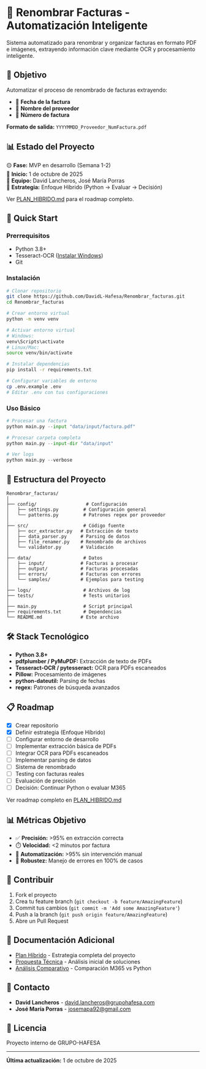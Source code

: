 # 📄 Renombrar Facturas - Automatización Inteligente

Sistema automatizado para renombrar y organizar facturas en formato PDF e imágenes, extrayendo información clave mediante OCR y procesamiento inteligente.

## 🎯 Objetivo

Automatizar el proceso de renombrado de facturas extrayendo:
- 📅 **Fecha de la factura**
- 🏢 **Nombre del proveedor**
- 🔢 **Número de factura**

**Formato de salida:** `YYYYMMDD_Proveedor_NumFactura.pdf`

## 📊 Estado del Proyecto

🟡 **Fase:** MVP en desarrollo (Semana 1-2)  
📅 **Inicio:** 1 de octubre de 2025  
👥 **Equipo:** David Lancheros, José María Porras  
🔄 **Estrategia:** Enfoque Híbrido (Python → Evaluar → Decisión)

Ver [PLAN_HIBRIDO.md](PLAN_HIBRIDO.md) para el roadmap completo.

## 🚀 Quick Start

### Prerrequisitos

- Python 3.8+
- Tesseract-OCR ([Instalar Windows](https://github.com/UB-Mannheim/tesseract/wiki))
- Git

### Instalación

```bash
# Clonar repositorio
git clone https://github.com/DavidL-Hafesa/Renombrar_facturas.git
cd Renombrar_facturas

# Crear entorno virtual
python -m venv venv

# Activar entorno virtual
# Windows:
venv\Scripts\activate
# Linux/Mac:
source venv/bin/activate

# Instalar dependencias
pip install -r requirements.txt

# Configurar variables de entorno
cp .env.example .env
# Editar .env con tus configuraciones
```

### Uso Básico

```python
# Procesar una factura
python main.py --input "data/input/factura.pdf"

# Procesar carpeta completa
python main.py --input-dir "data/input"

# Ver logs
python main.py --verbose
```

## 📁 Estructura del Proyecto

```
Renombrar_facturas/
│
├── config/                  # Configuración
│   ├── settings.py         # Configuración general
│   └── patterns.py         # Patrones regex por proveedor
│
├── src/                    # Código fuente
│   ├── ocr_extractor.py   # Extracción de texto
│   ├── data_parser.py     # Parsing de datos
│   ├── file_renamer.py    # Renombrado de archivos
│   └── validator.py       # Validación
│
├── data/                   # Datos
│   ├── input/             # Facturas a procesar
│   ├── output/            # Facturas procesadas
│   ├── errors/            # Facturas con errores
│   └── samples/           # Ejemplos para testing
│
├── logs/                   # Archivos de log
├── tests/                  # Tests unitarios
│
├── main.py                 # Script principal
├── requirements.txt        # Dependencias
└── README.md              # Este archivo
```

## 🛠️ Stack Tecnológico

- **Python 3.8+**
- **pdfplumber / PyMuPDF:** Extracción de texto de PDFs
- **Tesseract-OCR / pytesseract:** OCR para PDFs escaneados
- **Pillow:** Procesamiento de imágenes
- **python-dateutil:** Parsing de fechas
- **regex:** Patrones de búsqueda avanzados

## 📋 Roadmap

- [x] Crear repositorio
- [x] Definir estrategia (Enfoque Híbrido)
- [ ] Configurar entorno de desarrollo
- [ ] Implementar extracción básica de PDFs
- [ ] Integrar OCR para PDFs escaneados
- [ ] Implementar parsing de datos
- [ ] Sistema de renombrado
- [ ] Testing con facturas reales
- [ ] Evaluación de precisión
- [ ] Decisión: Continuar Python o evaluar M365

Ver roadmap completo en [PLAN_HIBRIDO.md](PLAN_HIBRIDO.md)

## 📊 Métricas Objetivo

- ✅ **Precisión:** >95% en extracción correcta
- ⏱️ **Velocidad:** <2 minutos por factura
- 🎯 **Automatización:** >95% sin intervención manual
- 🐛 **Robustez:** Manejo de errores en 100% de casos

## 🤝 Contribuir

1. Fork el proyecto
2. Crea tu feature branch (`git checkout -b feature/AmazingFeature`)
3. Commit tus cambios (`git commit -m 'Add some AmazingFeature'`)
4. Push a la branch (`git push origin feature/AmazingFeature`)
5. Abre un Pull Request

## 📝 Documentación Adicional

- [Plan Híbrido](PLAN_HIBRIDO.md) - Estrategia completa del proyecto
- [Propuesta Técnica](Propuesta_Renombrar_Facturas.html) - Análisis inicial de soluciones
- [Análisis Comparativo](Analisis_Comparativo.html) - Comparación M365 vs Python

## 📧 Contacto

- **David Lancheros** - david.lancheros@grupohafesa.com
- **José María Porras** - josemapa92@gmail.com

## 📄 Licencia

Proyecto interno de GRUPO-HAFESA

---

**Última actualización:** 1 de octubre de 2025

